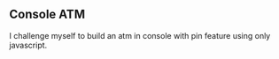 ## Console ATM

I challenge myself to build an atm in console with pin feature using only javascript.